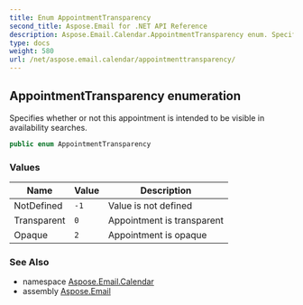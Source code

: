 ```yaml
---
title: Enum AppointmentTransparency
second_title: Aspose.Email for .NET API Reference
description: Aspose.Email.Calendar.AppointmentTransparency enum. Specifies whether or not this appointment is intended to be visible in availability searches
type: docs
weight: 580
url: /net/aspose.email.calendar/appointmenttransparency/
---
```

## AppointmentTransparency enumeration

Specifies whether or not this appointment is intended to be visible in availability searches.

```csharp
public enum AppointmentTransparency
```

### Values

| Name | Value | Description |
| --- | --- | --- |
| NotDefined | `-1` | Value is not defined |
| Transparent | `0` | Appointment is transparent |
| Opaque | `2` | Appointment is opaque |

### See Also

* namespace [Aspose.Email.Calendar](../../aspose.email.calendar/)
* assembly [Aspose.Email](../../)


